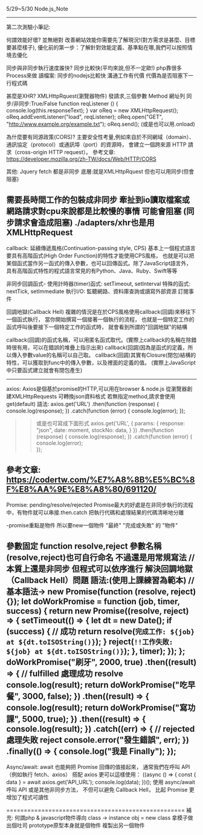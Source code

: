 5/29~5/30 Node.js_Note

---------------------------------------------------
第二次測驗小筆記: 

何謂效能好壞? 並無絕對
改善網站效能你需要先了解現況!(對方需求是甚麼、目標要甚麼樣子),
優化前的第一步：了解針對效能定義、基準點在哪,我們可以按照情境去優化

同步與非同步執行速度誰快? 同步比較快(平均來說,但不一定歐!)
php靠很多Process來做
讀檔案: 同步的nodejs比較快 
溝通工作有代價 
代價為是否阻塞下一行程式碼

甚麼是XHR?
XMLHttpRquest(瀏覽器物件) 發請求,三個參數 Method 網址列 同步/非同步:True/False
function reqListener () {
  console.log(this.responseText);
}
var oReq = new XMLHttpRequest();
oReq.addEventListener("load", reqListener);
oReq.open("GET", "http://www.example.org/example.txt");
oReq.send();
(或是也可以用.onload)

為什麼要有同源政策(CORS)?
主要安全性考量,例如來自於不同網域（domain）、通訊協定（protocol）或通訊埠（port）的資源時，
會建立一個跨來源 HTTP 請求（cross-origin HTTP request）。
參考文章:
https://developer.mozilla.org/zh-TW/docs/Web/HTTP/CORS

其他:
Jquery fetch 都是非同步
底層:就是XMLHttpRquest 
但也可以用同步(但會阻塞)

需要長時間工作的包裝成非同步
牽扯到io讀取檔案或網路請求對cpu來說都是比較慢的事情
可能會阻塞
(同步請求會造成阻塞)
./adapters/xhr也是用XMLHttpRequest
---------------------------------------------------

callback: 
延續傳遞風格(Continuation-passing style, CPS)
基本上一個程式語言要具有高階函式(High Order Function)的特性才能使用CPS風格，
也就是可以把某個函式當作另一函式的傳入參數，也可以回傳函式。除了JavaScript語言外，
具有高階函式特性的程式語言常見的有Python、Java、Ruby、Swift等等

非同步回調函式-
使用計時器(timer)函式: setTimeout, setInterval
特殊的函式: nextTick, setImmediate
執行I/O: 監聽網路、資料庫查詢或讀寫外部資源
訂閱事件

回調地獄(Callback Hell)
複雜的情況是在於CPS風格使用callback(回調)來移往下一個函式執行，
當你開始撰寫一個接著一個執行的流程，
也就是一個特定工作的函式呼叫後要接下一個特定工作的函式時，
就會看到所謂的"回調地獄"的結構

callback(回調)的函式名稱，可以用匿名函式取代。(實際上callback的名稱在除錯時很有用，可以在錯誤的堆疊上指示出來)
callback(回調)因為是函式的定義，所以傳入參數value的名稱可以自己取。
callback(回調)其實有Closure(閉包)結構的特性，可以獲取到func中的傳入參數，以及裡面的定義的值。
(實際上JavaScript中只要函式建立就會有閉包產生)

---------------------------------------------------

axios:
Axios是個基於promise的HTTP,可以用在browser & node.js
從瀏覽器創建XMLHttpRequests
可轉換json資料格式
若無指定method,請求會使用get(default)
語法:
axios.get('URL')
.then(function (response) {
console.log(response);
})
.catch(function (error) {
console.log(error);
});

>>或是也可寫成下面形式
axios.get('URL', {
params: {
	 response: "json",
     date: moment,
     stockNo: data,
}
})
.then(function (response) {
console.log(response);
})
.catch(function (error) {
console.log(error);  
});

參考文章:
https://codertw.com/%E7%A8%8B%E5%BC%8F%E8%AA%9E%E8%A8%80/691120/
---------------------------------------------------
Promise: 
pending/resolve/rejected
Promise最大的好處是在非同步執行的流程中，有物件就可以串接.then.catch
把執行代碼和處理結果的代碼清晰地分離

-promise重點是物件 所以要new一個物件 
"最終" "完成或失敗" 的 "物件"

參數固定 function resolve,reject 
參數名稱(resolve,reject)也可自行命名 不過還是用常規寫法
//本質上還是非同步 但程式可以依序進行
解決回調地獄（Callback Hell）問題
語法:(使用上課練習為範本)
// 基本語法-> new Promise(function (resolve, reject) {});
  let doWorkPromise = function (job, timer, success) {
    return new Promise((resolve, reject) => {
      setTimeout(() => {
        let dt = new Date();
        if (success) {
          // 成功
          return resolve(`完成工作: ${job} at ${dt.toISOString()}`);
        }
        reject(`!!工作失敗: ${job} at ${dt.toISOString()}`);
      }, timer);
    });
  };
   doWorkPromise("刷牙", 2000, true)
    .then((result) => {
      // fulfilled 處理成功 resolve
      console.log(result);
      return doWorkPromise("吃早餐", 3000, false);
    })
    .then((result) => {
      console.log(result);
      return doWorkPromise("寫功課", 5000, true);
    })
    .then((result) => {
      console.log(result);
    })
    .catch((err) => {
      // rejected 處理失敗 reject
      console.error("發生錯誤", err);
    })
    .finally(() => {
      console.log("我是 Finally");
    });
---------------------------------------------------

Async/await:
await 也能夠把 Promise 回傳的值接起來，
通常我們在呼叫 API（例如執行 fetch、axios）
搭配 axios 更可以這樣使用：
((async () => {
    const { data } = await axios.get('API_URL');
    console.log(data);
})();
使用 async/await 呼叫 API 或是其他非同步方法，
不但可以避免 Callback Hell，
比起 Promise 更增加了程式可讀性

===================================================
補充:
何謂php & javascript物件導向
class -> instance 
obj = new class 拿模子做出個吐司 
prototype原型本身就是個物件 
複製出另一個物件

